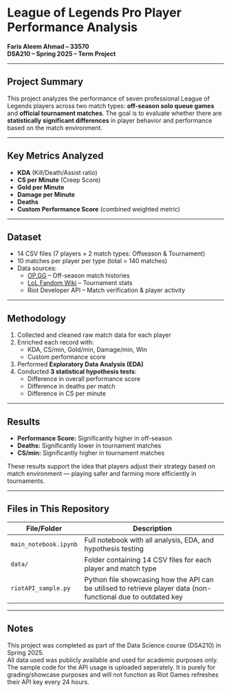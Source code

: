 # League of Legends Pro Player Performance Analysis

**Faris Aleem Ahmad – 33570**  
**DSA210 – Spring 2025 – Term Project**

---

## Project Summary

This project analyzes the performance of seven professional League of Legends players across two match types: **off-season solo queue games** and **official tournament matches**. The goal is to evaluate whether there are **statistically significant differences** in player behavior and performance based on the match environment.

---

## Key Metrics Analyzed

- **KDA** (Kill/Death/Assist ratio)  
- **CS per Minute** (Creep Score)  
- **Gold per Minute**  
- **Damage per Minute**  
- **Deaths**  
- **Custom Performance Score** (combined weighted metric)

---

## Dataset

- 14 CSV files (7 players × 2 match types: Offseason & Tournament)
- 10 matches per player per type (total = 140 matches)
- Data sources:
  - [OP.GG](https://op.gg) – Off-season match histories
  - [LoL Fandom Wiki](https://lol.fandom.com/wiki) – Tournament stats
  - Riot Developer API – Match verification & player activity

---

## Methodology

1. Collected and cleaned raw match data for each player
2. Enriched each record with:
   - KDA, CS/min, Gold/min, Damage/min, Win
   - Custom performance score
3. Performed **Exploratory Data Analysis (EDA)**
4. Conducted **3 statistical hypothesis tests**:
   - Difference in overall performance score
   - Difference in deaths per match
   - Difference in CS per minute

---

## Results

- **Performance Score:** Significantly higher in off-season  
- **Deaths:** Significantly lower in tournament matches  
- **CS/min:** Significantly higher in tournament matches  

These results support the idea that players adjust their strategy based on match environment — playing safer and farming more efficiently in tournaments.

---

## Files in This Repository

| File/Folder | Description |
|-------------|-------------|
| `main_notebook.ipynb` | Full notebook with all analysis, EDA, and hypothesis testing |
| `data/` | Folder containing 14 CSV files for each player and match type |
| `riotAPI_sample.py` | Python file showcasing how the API can be utilised to retrieve player data (non-functional due to outdated key |

---

## Notes

This project was completed as part of the Data Science course (DSA210) in Spring 2025.  
All data used was publicly available and used for academic purposes only.
The sample code for the API usage is uploaded seperately. 
It is purely for grading/showcase purposes and will not function as Riot Games refreshes their API key every 24 hours.
